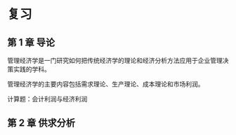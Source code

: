# 复习

## 第 1 章 导论

管理经济学是一门研究如何把传统经济学的理论和经济分析方法应用于企业管理决策实践的学科。

管理经济学的主要内容包括需求理论、生产理论、成本理论和市场利润。

计算题：会计利润与经济利润

## 第 2 章 供求分析
